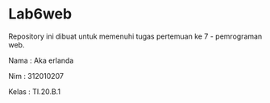 # Lab6web
Repository ini dibuat untuk memenuhi tugas pertemuan ke 7 - pemrograman web.

Nama    : Aka erlanda

Nim     : 312010207

Kelas   : TI.20.B.1